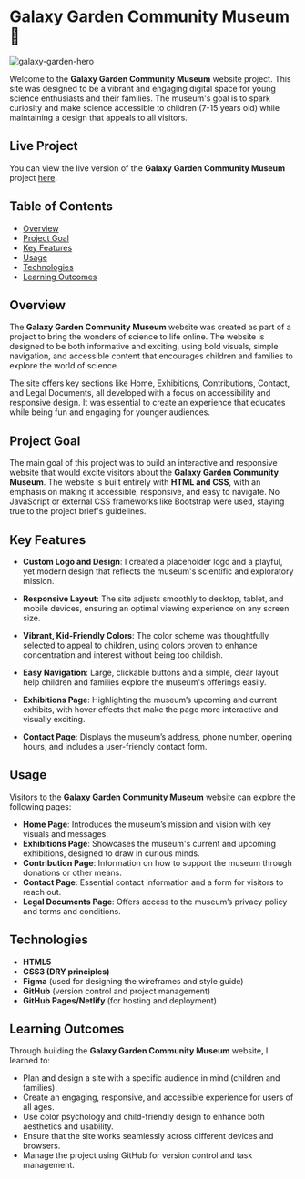 # Galaxy Garden Community Museum 🌌

![galaxy-garden-hero](https://github.com/user-attachments/assets/542f3d2f-ebe3-4c8c-838f-61802ffd76c5)

Welcome to the **Galaxy Garden Community Museum** website project. This site was designed to be a vibrant and engaging digital space for young science enthusiasts and their families. The museum's goal is to spark curiosity and make science accessible to children (7-15 years old) while maintaining a design that appeals to all visitors.
## Live Project

You can view the live version of the **Galaxy Garden Community Museum** project [here](https://taraolivia.github.io/semester-project-tara-bjorheim).

## Table of Contents

- [Overview](#overview)
- [Project Goal](#project-goal)
- [Key Features](#key-features)
- [Usage](#usage)
- [Technologies](#technologies)
- [Learning Outcomes](#learning-outcomes)

## Overview

The **Galaxy Garden Community Museum** website was created as part of a project to bring the wonders of science to life online. The website is designed to be both informative and exciting, using bold visuals, simple navigation, and accessible content that encourages children and families to explore the world of science.

The site offers key sections like Home, Exhibitions, Contributions, Contact, and Legal Documents, all developed with a focus on accessibility and responsive design. It was essential to create an experience that educates while being fun and engaging for younger audiences.

## Project Goal

The main goal of this project was to build an interactive and responsive website that would excite visitors about the **Galaxy Garden Community Museum**. The website is built entirely with **HTML and CSS**, with an emphasis on making it accessible, responsive, and easy to navigate. No JavaScript or external CSS frameworks like Bootstrap were used, staying true to the project brief's guidelines.

## Key Features

- **Custom Logo and Design**: I created a placeholder logo and a playful, yet modern design that reflects the museum's scientific and exploratory mission.
  
- **Responsive Layout**: The site adjusts smoothly to desktop, tablet, and mobile devices, ensuring an optimal viewing experience on any screen size.

- **Vibrant, Kid-Friendly Colors**: The color scheme was thoughtfully selected to appeal to children, using colors proven to enhance concentration and interest without being too childish.

- **Easy Navigation**: Large, clickable buttons and a simple, clear layout help children and families explore the museum's offerings easily.

- **Exhibitions Page**: Highlighting the museum’s upcoming and current exhibits, with hover effects that make the page more interactive and visually exciting.

- **Contact Page**: Displays the museum’s address, phone number, opening hours, and includes a user-friendly contact form.

## Usage

Visitors to the **Galaxy Garden Community Museum** website can explore the following pages:

- **Home Page**: Introduces the museum’s mission and vision with key visuals and messages.
- **Exhibitions Page**: Showcases the museum's current and upcoming exhibitions, designed to draw in curious minds.
- **Contribution Page**: Information on how to support the museum through donations or other means.
- **Contact Page**: Essential contact information and a form for visitors to reach out.
- **Legal Documents Page**: Offers access to the museum’s privacy policy and terms and conditions.

## Technologies

- **HTML5**
- **CSS3 (DRY principles)**
- **Figma** (used for designing the wireframes and style guide)
- **GitHub** (version control and project management)
- **GitHub Pages/Netlify** (for hosting and deployment)

## Learning Outcomes

Through building the **Galaxy Garden Community Museum** website, I learned to:

- Plan and design a site with a specific audience in mind (children and families).
- Create an engaging, responsive, and accessible experience for users of all ages.
- Use color psychology and child-friendly design to enhance both aesthetics and usability.
- Ensure that the site works seamlessly across different devices and browsers.
- Manage the project using GitHub for version control and task management.
